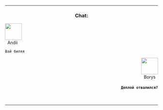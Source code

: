 

***

 ### <p align="center">Chat: </p>

<p align="left">
  <img src="https://avatars.githubusercontent.com/u/60528849?v=4" width="55" height="55">
  <br>
&nbsp;&nbsp;Andii
</p>

`Вай биляя`</p>

<p align="right">
  <img src="https://avatars.githubusercontent.com/u/95252258?v=4" width="55" height="55">
  <br>
Borys&nbsp;&nbsp;
</p>

#### <p align="right"> `Деплой отвалился?`</p>  &nbsp;&nbsp;&nbsp;&nbsp;

***
